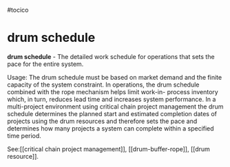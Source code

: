 #tocico

# drum schedule

<b>drum schedule</b> - The detailed work schedule for operations that sets the pace for the entire system.  


Usage: The drum schedule must be based on market demand and the finite capacity of the system constraint. In operations, the drum schedule combined with the rope mechanism helps limit work-in- process inventory which, in turn, reduces lead time and increases system performance. 
In a multi-project environment using critical chain project management the drum schedule 
determines the planned start and estimated completion dates of projects using the drum resources and therefore sets the pace and determines how many projects a system can complete within a specified time period. 



See:[[critical chain project management]], [[drum-buffer-rope]], [[drum resource]].

